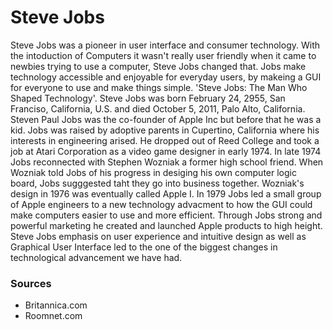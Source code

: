 # Steve Jobs
Steve Jobs was a pioneer in user interface and consumer technology. With the intoduction of Computers it wasn't really user friendly when it came to newbies trying to use a computer, Steve Jobs changed that. Jobs make technology accessible and enjoyable for everyday users, by makeing a GUI for everyone to use and make things simple. 'Steve Jobs: The Man Who Shaped Technology'. Steve Jobs was born February 24, 2955, San Franciso, California, U.S. and died October 5, 2011, Palo Alto, California. Steven Paul Jobs was the co-founder of Apple Inc but before that he was a kid. Jobs was raised by adoptive parents in Cupertino, California where his interests in engineering arised. He dropped out of Reed College and took a job at Atari Corporation as a video game designer in early 1974. In late 1974 Jobs reconnected with Stephen Wozniak a former high school friend. When Wozniak told Jobs of his progress in desiging his own computer logic board, Jobs sugggested taht they go into business together. Wozniak's design in 1976 was eventually called Apple I. In 1979 Jobs led a small group of Apple engineers to a new technology advacment to how the GUI could make computers easier to use and more efficient. Through Jobs strong and powerful marketing he created and launched Apple products to high height. Steve Jobs emphasis on user experience and intuitive design as well as Graphical User Interface led to the one of the biggest changes in technological advancement we have had.

### Sources
- Britannica.com
- Roomnet.com